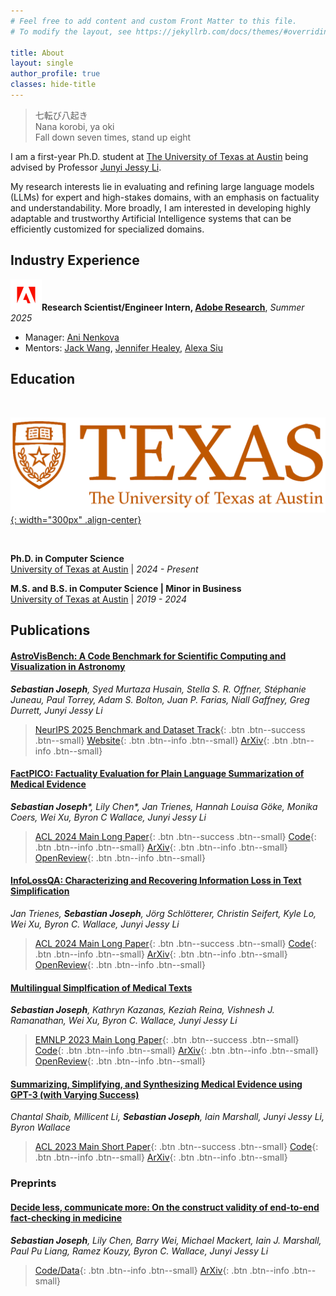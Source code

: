 ```yaml
---
# Feel free to add content and custom Front Matter to this file.
# To modify the layout, see https://jekyllrb.com/docs/themes/#overriding-theme-defaults

title: About
layout: single
author_profile: true
classes: hide-title
---
```



<style>
.page__title {
  display: none;
}
</style>

> 七転び八起き <br> Nana korobi, ya oki <br> Fall down seven times, stand up eight

I am a first-year Ph.D. student at [The University of Texas at Austin](https://www.utexas.edu) being advised by Professor [Junyi Jessy Li](https://www.jessyli.com).

My research interests lie in evaluating and refining large language models (LLMs) for expert and high-stakes domains, with an emphasis on factuality and understandability. 
More broadly, I am interested in developing highly adaptable and trustworthy Artificial Intelligence systems that can be efficiently customized for specialized domains.

## Industry Experience

<img src="/adobe.png" alt="adobe logo" width="50px">**Research Scientist/Engineer Intern, [Adobe Research](https://research.adobe.com/)**, *Summer 2025*
- Manager: [Ani Nenkova](https://research.adobe.com/person/ani-nenkova/)
- Mentors: [Jack Wang](https://zichaow.github.io/), [Jennifer Healey](https://research.adobe.com/person/jennifer-healey/), [Alexa Siu](https://research.adobe.com/person/alexa-siu/)

## Education

<br>

[![ut logo](RGB_university_primary.png){: width="300px" .align-center}](https://www.utexas.edu) 

<br>

**Ph.D. in Computer Science** <br> 
[University of Texas at Austin](https://www.utexas.edu) \| *2024 - Present*

**M.S. and B.S. in Computer Science \| Minor in Business** <br>
[University of Texas at Austin](https://www.utexas.edu) \| *2019 - 2024* 

## Publications

#### [AstroVisBench: A Code Benchmark for Scientific Computing and Visualization in Astronomy](https://arxiv.org/abs/2505.20538)
***Sebastian Joseph**, Syed Murtaza Husain, Stella S. R. Offner, Stéphanie Juneau, Paul Torrey, Adam S. Bolton, Juan P. Farias, Niall Gaffney, Greg Durrett, Junyi Jessy Li*
> [NeurIPS 2025 Benchmark and Dataset Track](https://openreview.net/forum?id=qXiTFAgEx4#discussion){: .btn .btn--success .btn--small} [Website](https://astrovisbench.github.io/){: .btn .btn--info .btn--small} [ArXiv](https://arxiv.org/abs/2505.20538){: .btn .btn--info .btn--small}

#### [FactPICO: Factuality Evaluation for Plain Language Summarization of Medical Evidence](https://aclanthology.org/2024.acl-long.459/) 
***Sebastian Joseph**\*, Lily Chen\*, Jan Trienes, Hannah Louisa Göke, Monika Coers, Wei Xu, Byron C Wallace, Junyi Jessy Li*
> [ACL 2024 Main Long Paper](https://aclanthology.org/2024.acl-long.459/){: .btn .btn--success .btn--small} [Code](https://github.com/lilywchen/FactPICO){: .btn .btn--info .btn--small} [ArXiv](https://arxiv.org/abs/2402.11456){: .btn .btn--info .btn--small} [OpenReview](https://openreview.net/forum?id=VUvcsUUmeO){: .btn .btn--info .btn--small}

#### [InfoLossQA: Characterizing and Recovering Information Loss in Text Simplification](https://aclanthology.org/2024.acl-long.234/)
*Jan Trienes, **Sebastian Joseph**, Jörg Schlötterer, Christin Seifert, Kyle Lo, Wei Xu, Byron C. Wallace, Junyi Jessy Li*
> [ACL 2024 Main Long Paper](https://aclanthology.org/2024.acl-long.234/){: .btn .btn--success .btn--small} [Code](https://github.com/jantrienes/InfoLossQA){: .btn .btn--info .btn--small} [ArXiv](https://arxiv.org/abs/2401.16475){: .btn .btn--info .btn--small} [OpenReview](https://openreview.net/forum?id=E42GF8r8XS9){: .btn .btn--info .btn--small}

#### [Multilingual Simplfication of Medical Texts](https://aclanthology.org/2023.emnlp-main.1037/)
***Sebastian Joseph**, Kathryn Kazanas, Keziah Reina, Vishnesh J. Ramanathan, Wei Xu, Byron C. Wallace, Junyi Jessy Li*
> [EMNLP 2023 Main Long Paper](https://aclanthology.org/2023.emnlp-main.1037/){: .btn .btn--success .btn--small} [Code](https://github.com/SebaJoe/MultiCochrane){: .btn .btn--info .btn--small} [ArXiv](https://arxiv.org/abs/2305.12532){: .btn .btn--info .btn--small} [OpenReview](https://openreview.net/forum?id=gccSE5vDZ7){: .btn .btn--info .btn--small}

#### [Summarizing, Simplifying, and Synthesizing Medical Evidence using GPT-3 (with Varying Success)](https://aclanthology.org/2023.acl-short.119/)
*Chantal Shaib, Millicent Li, **Sebastian Joseph**, Iain Marshall, Junyi Jessy Li, Byron Wallace*
> [ACL 2023 Main Short Paper](https://aclanthology.org/2023.acl-short.119/){: .btn .btn--success .btn--small} [Code](https://github.com/cshaib/summarizing-medical-evidence){: .btn .btn--info .btn--small} [ArXiv](https://arxiv.org/abs/2305.06299){: .btn .btn--info .btn--small}

### Preprints

#### [Decide less, communicate more: On the construct validity of end-to-end fact-checking in medicine](https://arxiv.org/abs/2506.20876)
***Sebastian Joseph**, Lily Chen, Barry Wei, Michael Mackert, Iain J. Marshall, Paul Pu Liang, Ramez Kouzy, Byron C. Wallace, Junyi Jessy Li*
> [Code/Data](https://github.com/SebaJoe/decide-less-communicate-more){: .btn .btn--info .btn--small} [ArXiv](https://arxiv.org/abs/2506.20876){: .btn .btn--info .btn--small}